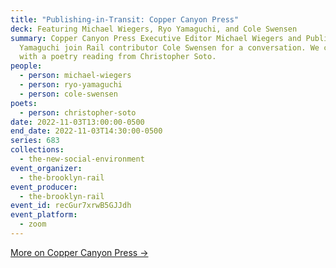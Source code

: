 ```yaml
---
title: "Publishing-in-Transit: Copper Canyon Press"
deck: Featuring Michael Wiegers, Ryo Yamaguchi, and Cole Swensen
summary: Copper Canyon Press Executive Editor Michael Wiegers and Publicist Ryo
  Yamaguchi join Rail contributor Cole Swensen for a conversation. We conclude
  with a poetry reading from Christopher Soto.
people:
  - person: michael-wiegers
  - person: ryo-yamaguchi
  - person: cole-swensen
poets:
  - person: christopher-soto
date: 2022-11-03T13:00:00-0500
end_date: 2022-11-03T14:30:00-0500
series: 683
collections:
  - the-new-social-environment
event_organizer:
  - the-brooklyn-rail
event_producer:
  - the-brooklyn-rail
event_id: recGur7xrwB5GJJdh
event_platform:
  - zoom
---
```

[M﻿ore on Copper Canyon Press →](https://www.coppercanyonpress.org/)